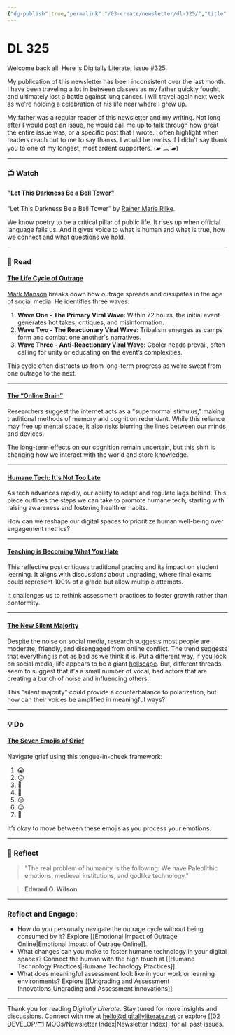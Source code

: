 ```yaml
---
{"dg-publish":true,"permalink":"/03-create/newsletter/dl-325/","title":"All Out of F*cks To Give","tags":["futures","humane-tech","identity","meditation","social-media","ungrading"]}
---
```


# DL 325

Welcome back all. Here is Digitally Literate, issue #325.

My publication of this newsletter has been inconsistent over the last month. I have been traveling a lot in between classes as my father quickly fought, and ultimately lost a battle against lung cancer. I will travel again next week as we're holding a celebration of his life near where I grew up.

My father was a regular reader of this newsletter and my writing. Not long after I would post an issue, he would call me up to talk through how great the entire issue was, or a specific post that I wrote. I often highlight when readers reach out to me to say thanks. I would be remiss if I didn't say thank you to one of my longest, most ardent supporters. (▰˘︹˘▰)

---

### 📺 Watch  

#### ["Let This Darkness Be a Bell Tower"](https://www.youtube.com/watch?v=9waa9Q-RZxQ)

“Let This Darkness Be a Bell Tower” by [Rainer Maria Rilke](https://en.wikipedia.org/wiki/Rainer_Maria_Rilke).

We know poetry to be a critical pillar of public life. It rises up when official language fails us. And it gives voice to what is human and what is true, how we connect and what questions we hold.

---

### 📖 Read  

#### [The Life Cycle of Outrage](https://markmanson.net/the-life-cycle-of-outrage)

[Mark Manson](https://markmanson.net) breaks down how outrage spreads and dissipates in the age of social media. He identifies three waves:

1. **Wave One - The Primary Viral Wave**: Within 72 hours, the initial event generates hot takes, critiques, and misinformation.
2. **Wave Two - The Reactionary Viral Wave**: Tribalism emerges as camps form and combat one another's narratives.
3. **Wave Three - Anti-Reactionary Viral Wave**: Cooler heads prevail, often calling for unity or educating on the event’s complexities.

This cycle often distracts us from long-term progress as we’re swept from one outrage to the next.

---

#### [The “Online Brain”](https://embedded.substack.com/p/you-dont-need-to-post-through-a-crisis?s=r)

Researchers suggest the internet acts as a "supernormal stimulus," making traditional methods of memory and cognition redundant. While this reliance may free up mental space, it also risks blurring the lines between our minds and devices.

The long-term effects on our cognition remain uncertain, but this shift is changing how we interact with the world and store knowledge.

---

#### [Humane Tech: It's Not Too Late](https://singularityhub.com/2022-03-14/its-not-too-late-to-replace-toxic-tech-with-humane-technology/)

As tech advances rapidly, our ability to adapt and regulate lags behind. This piece outlines the steps we can take to promote humane tech, starting with raising awareness and fostering healthier habits.

How can we reshape our digital spaces to prioritize human well-being over engagement metrics?

---

#### [Teaching is Becoming What You Hate](https://dynomight.net/teaching/)

This reflective post critiques traditional grading and its impact on student learning. It aligns with discussions about ungrading, where final exams could represent 100% of a grade but allow multiple attempts.

It challenges us to rethink assessment practices to foster growth rather than conformity.

---

#### [The New Silent Majority](https://www.axios.com/political-polarization-twitter-cable-news-ac9699c6-260d-4141-b511-5c7193566ea1.html)

Despite the noise on social media, research suggests most people are moderate, friendly, and disengaged from online conflict. The trend suggests that everything is not as bad as we think it is. Put a different way, if you look on social media, life appears to be a giant [hellscape](https://en.wikipedia.org/wiki/Hellscape). But, different threads seem to suggest that it's a small number of vocal, bad actors that are creating a bunch of noise and influencing others.

This "silent majority" could provide a counterbalance to polarization, but how can their voices be amplified in meaningful ways?

---

### 💡 Do  

#### [The Seven Emojis of Grief](https://www.newyorker.com/humor/daily-shouts/the-seven-emojis-of-grief)

Navigate grief using this tongue-in-cheek framework:

1. 😱
2. 🙃
3. 😬
4. 😤
5. 😑
6. 😐
7. 💅

It’s okay to move between these emojis as you process your emotions.

---

### 🌱 Reflect  

> "The real problem of humanity is the following: We have Paleolithic emotions, medieval institutions, and godlike technology."

> **Edward O. Wilson**

---

### Reflect and Engage:
- How do you personally navigate the outrage cycle without being consumed by it? Explore [[Emotional Impact of Outrage Online\|Emotional Impact of Outrage Online]].
- What changes can you make to foster humane technology in your digital spaces? Connect the human with the high touch at [[Humane Technology Practices\|Humane Technology Practices]].
- What does meaningful assessment look like in your work or learning environments? Explore [[Ungrading and Assessment Innovations\|Ungrading and Assessment Innovations]].

---

Thank you for reading _Digitally Literate_. Stay tuned for more insights and discussions. Connect with me at [hello@digitallyliterate.net](mailto:hello@digitallyliterate.net) or explore [[02 DEVELOP/🗂️ MOCs/Newsletter Index\|Newsletter Index]] for all past issues.
